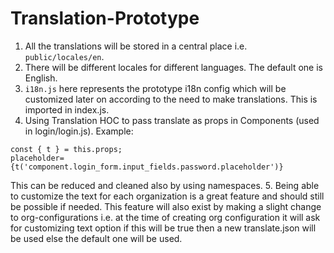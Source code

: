 # Translation-Prototype

1. All the translations will be stored in a central place i.e. `public/locales/en`.
2. There will be different locales for different languages. The default one is English.
3. `i18n.js` here represents the prototype i18n config which will be customized later on according to the need to make translations. This is imported in index.js.
4. Using Translation HOC to pass translate as props in Components (used in login/login.js).
Example: 
```
const { t } = this.props;
placeholder={t('component.login_form.input_fields.password.placeholder')}
```
This can be reduced and cleaned also by using namespaces.
5. Being able to customize the text for each organization is a great feature and should still be possible if needed. This feature will also exist by making a slight change to org-configurations i.e. at the time of creating org configuration it will ask for customizing text option if this will be true then a new translate.json will be used else the default one will be used.